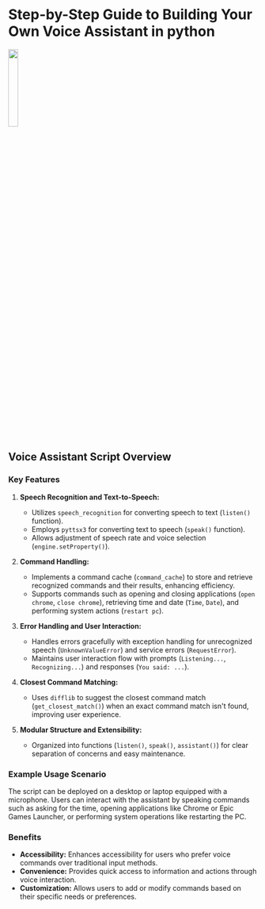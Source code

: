 # Step-by-Step Guide to Building Your Own Voice Assistant in python

<div>
  <img src="https://github.com/salimizel/Voice-Assistance/blob/master/gif.gif" style="width: 20%;">
</div>

## Voice Assistant Script Overview

### Key Features

1. **Speech Recognition and Text-to-Speech:**
   - Utilizes `speech_recognition` for converting speech to text (`listen()` function).
   - Employs `pyttsx3` for converting text to speech (`speak()` function).
   - Allows adjustment of speech rate and voice selection (`engine.setProperty()`).

2. **Command Handling:**
   - Implements a command cache (`command_cache`) to store and retrieve recognized commands and their results, enhancing efficiency.
   - Supports commands such as opening and closing applications (`open chrome`, `close chrome`), retrieving time and date (`Time`, `Date`), and performing system actions (`restart pc`).

3. **Error Handling and User Interaction:**
   - Handles errors gracefully with exception handling for unrecognized speech (`UnknownValueError`) and service errors (`RequestError`).
   - Maintains user interaction flow with prompts (`Listening...`, `Recognizing...`) and responses (`You said: ...`).

4. **Closest Command Matching:**
   - Uses `difflib` to suggest the closest command match (`get_closest_match()`) when an exact command match isn't found, improving user experience.

5. **Modular Structure and Extensibility:**
   - Organized into functions (`listen()`, `speak()`, `assistant()`) for clear separation of concerns and easy maintenance.

### Example Usage Scenario

The script can be deployed on a desktop or laptop equipped with a microphone. Users can interact with the assistant by speaking commands such as asking for the time, opening applications like Chrome or Epic Games Launcher, or performing system operations like restarting the PC.

### Benefits

- **Accessibility:** Enhances accessibility for users who prefer voice commands over traditional input methods.
- **Convenience:** Provides quick access to information and actions through voice interaction.
- **Customization:** Allows users to add or modify commands based on their specific needs or preferences.

 
